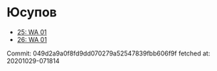 # Юсупов
- [25: WA 01](25.md)
- [26: WA 01](26.md)

Commit: 049d2a9a0f8fd9dd070279a52547839fbb606f9f
 fetched at: 20201029-071814
